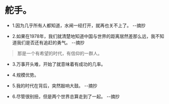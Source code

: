 # 舵手。

- 1.因为几乎所有人都知道，水闸一经打开，就再也关不上了。 --摘抄

- 2.如果在1978年，我们就清楚地知道中国与世界的距离居然差那么远，我不知道我们是否还有追赶的勇气。 --摘抄

>那是一个有希望的时代，有信仰的一群人。

- 3.万事开头难，开始了就意味着有成功的几率。

- 4.规模优势。

- 5.我的时代在背后，突然敲响大鼓。 --摘抄

- 6.尽管很别扭，但是两个世界总算走到了一起。 --摘抄
